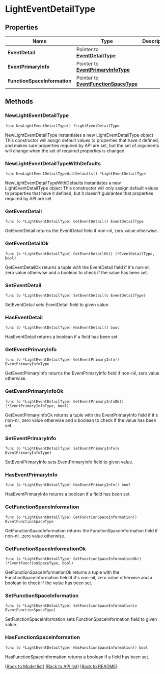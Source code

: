 # LightEventDetailType

## Properties

Name | Type | Description | Notes
------------ | ------------- | ------------- | -------------
**EventDetail** | Pointer to [**EventDetailType**](EventDetailType.md) |  | [optional] 
**EventPrimaryInfo** | Pointer to [**EventPrimaryInfoType**](EventPrimaryInfoType.md) |  | [optional] 
**FunctionSpaceInformation** | Pointer to [**EventFunctionSpaceType**](EventFunctionSpaceType.md) |  | [optional] 

## Methods

### NewLightEventDetailType

`func NewLightEventDetailType() *LightEventDetailType`

NewLightEventDetailType instantiates a new LightEventDetailType object
This constructor will assign default values to properties that have it defined,
and makes sure properties required by API are set, but the set of arguments
will change when the set of required properties is changed

### NewLightEventDetailTypeWithDefaults

`func NewLightEventDetailTypeWithDefaults() *LightEventDetailType`

NewLightEventDetailTypeWithDefaults instantiates a new LightEventDetailType object
This constructor will only assign default values to properties that have it defined,
but it doesn't guarantee that properties required by API are set

### GetEventDetail

`func (o *LightEventDetailType) GetEventDetail() EventDetailType`

GetEventDetail returns the EventDetail field if non-nil, zero value otherwise.

### GetEventDetailOk

`func (o *LightEventDetailType) GetEventDetailOk() (*EventDetailType, bool)`

GetEventDetailOk returns a tuple with the EventDetail field if it's non-nil, zero value otherwise
and a boolean to check if the value has been set.

### SetEventDetail

`func (o *LightEventDetailType) SetEventDetail(v EventDetailType)`

SetEventDetail sets EventDetail field to given value.

### HasEventDetail

`func (o *LightEventDetailType) HasEventDetail() bool`

HasEventDetail returns a boolean if a field has been set.

### GetEventPrimaryInfo

`func (o *LightEventDetailType) GetEventPrimaryInfo() EventPrimaryInfoType`

GetEventPrimaryInfo returns the EventPrimaryInfo field if non-nil, zero value otherwise.

### GetEventPrimaryInfoOk

`func (o *LightEventDetailType) GetEventPrimaryInfoOk() (*EventPrimaryInfoType, bool)`

GetEventPrimaryInfoOk returns a tuple with the EventPrimaryInfo field if it's non-nil, zero value otherwise
and a boolean to check if the value has been set.

### SetEventPrimaryInfo

`func (o *LightEventDetailType) SetEventPrimaryInfo(v EventPrimaryInfoType)`

SetEventPrimaryInfo sets EventPrimaryInfo field to given value.

### HasEventPrimaryInfo

`func (o *LightEventDetailType) HasEventPrimaryInfo() bool`

HasEventPrimaryInfo returns a boolean if a field has been set.

### GetFunctionSpaceInformation

`func (o *LightEventDetailType) GetFunctionSpaceInformation() EventFunctionSpaceType`

GetFunctionSpaceInformation returns the FunctionSpaceInformation field if non-nil, zero value otherwise.

### GetFunctionSpaceInformationOk

`func (o *LightEventDetailType) GetFunctionSpaceInformationOk() (*EventFunctionSpaceType, bool)`

GetFunctionSpaceInformationOk returns a tuple with the FunctionSpaceInformation field if it's non-nil, zero value otherwise
and a boolean to check if the value has been set.

### SetFunctionSpaceInformation

`func (o *LightEventDetailType) SetFunctionSpaceInformation(v EventFunctionSpaceType)`

SetFunctionSpaceInformation sets FunctionSpaceInformation field to given value.

### HasFunctionSpaceInformation

`func (o *LightEventDetailType) HasFunctionSpaceInformation() bool`

HasFunctionSpaceInformation returns a boolean if a field has been set.


[[Back to Model list]](../README.md#documentation-for-models) [[Back to API list]](../README.md#documentation-for-api-endpoints) [[Back to README]](../README.md)


